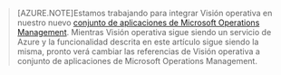 > [AZURE.NOTE]Estamos trabajando para integrar Visión operativa en nuestro nuevo [conjunto de aplicaciones de Microsoft Operations Management](http://microsoft.com/oms). Mientras Visión operativa sigue siendo un servicio de Azure y la funcionalidad descrita en este artículo sigue siendo la misma, pronto verá cambiar las referencias de Visión operativa a conjunto de aplicaciones de Microsoft Operations Management.

<!---HONumber=58_postMigration-->